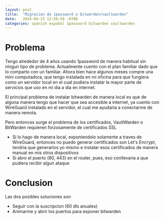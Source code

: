 ```yaml
---
layout: post
title:  "Migracion de 1password a bitwarden/vaultwarden"
date:   2024-04-23 12:56:58 -0700
categories: spanish español 1password bitwarden vaultwarden
---
```


# Problema
Tengo alrededor de 4 años usando 1password de manera habitual sin ningun tipo de problema.
Actualmente cuento con el plan familiar dado que lo comparto con un familiar.
Ahora bien hace algunos meses compre una mini computadora, que tengo instalada en mi oficina para que fungiera como un servidor local
en el cual pudiera instalar la mayor parte de servicios que uso en mi dia a dia en internet.

El principal problema de instalar bitwarden de manera local es que de alguna manera tengo que hacer que sea accesible a internet,
ya cuento con WireGuard instalado en el servidor, el cual me ayudaria a conectarme de manera remota.

Pero entonces surge el problema de los certificados, VaultWarden o BitWarden requieren forzosamente de certificados SSL
* Si lo hago de manera local, exponiendolo solamente a traves de WireGuard, entonces no puedo generar certificados son Let's Encrypt,
  tendria que generarlos yo mismo e instalar esos certificados de manera manual en mis otros dispositivos
* Si abro el puerto (80, 443) en el router, pues, eso conllevaria a que pudiera recibir algun ataque

# Conclusion
Las dos posibles soluciones son

* Seguir con la suscripcion (60 dls anuales) 
* Animarme y abrir los puertos para exponer bitwarden
